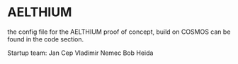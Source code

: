 # AELTHIUM
the config file for the AELTHIUM proof of concept, build on COSMOS can be found in the code section.

Startup team:
Jan Cep
Vladimir Nemec
Bob Heida
